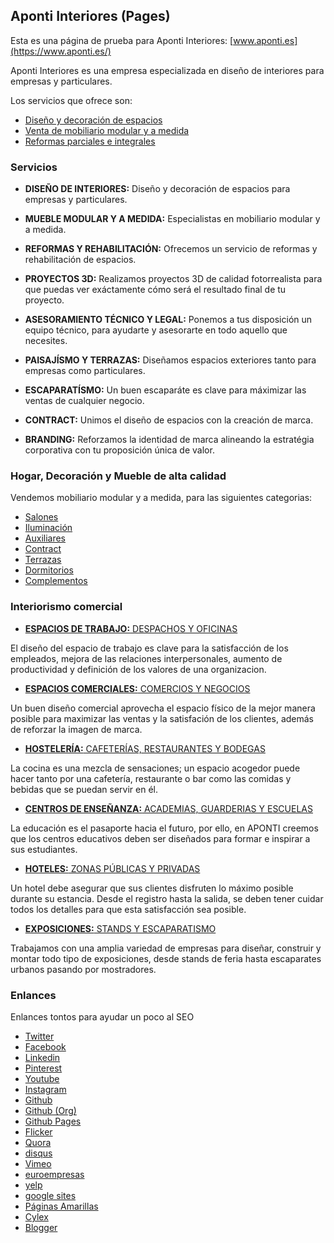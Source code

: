 ## Aponti Interiores (Pages)

Esta es una página de prueba para Aponti Interiores: [www.aponti.es](https://www.aponti.es/)

Aponti Interiores es una empresa especializada en diseño de interiores para empresas y particulares.

Los servicios que ofrece son:
- [Diseño y decoración de espacios](https://www.aponti.es/)
- [Venta de mobiliario modular y a medida](https://www.aponti.es/hogar)
- [Reformas parciales e integrales](https://www.aponti.es/)


### Servicios

- **DISEÑO DE INTERIORES:** Diseño y decoración de espacios para empresas y particulares.

- **MUEBLE MODULAR Y A MEDIDA:** Especialistas en mobiliario modular y a medida.

- **REFORMAS Y REHABILITACIÓN:** Ofrecemos un servicio de reformas y rehabilitación de espacios.

- **PROYECTOS 3D:** Realizamos proyectos 3D de calidad fotorrealista para que puedas ver exáctamente cómo será el resultado final de tu proyecto.

- **ASESORAMIENTO TÉCNICO Y LEGAL:** Ponemos a tus disposición un equipo técnico, para ayudarte y asesorarte en todo aquello que necesites.

- **PAISAJÍSMO Y TERRAZAS:** Diseñamos espacios exteriores tanto para empresas como particulares.

- **ESCAPARATÍSMO:** Un buen escaparáte es clave para máximizar las ventas de cualquier negocio.

- **CONTRACT:** Unimos el diseño de espacios con la creación de marca.

- **BRANDING:** Reforzamos la identidad de marca alineando la estratégia corporativa con tu proposición única de valor.


### Hogar, Decoración y Mueble de alta calidad

Vendemos mobiliario modular y a medida, para las siguientes categorias:

- [Salones](https://www.aponti.es/hogar/categorias/salones/1)
- [Iluminación](https://www.aponti.es/hogar/categorias/iluminacion/2)
- [Auxiliares](https://www.aponti.es/hogar/categorias/auxiliares/3)
- [Contract](https://www.aponti.es/hogar/categorias/contract/6)
- [Terrazas](https://www.aponti.es/hogar/categorias/terrazas/5)
- [Dormitorios](https://www.aponti.es/hogar/categorias/dormitorios/4)
- [Complementos](https://www.aponti.es/hogar/categorias/complementos/7)


### Interiorismo comercial

- [**ESPACIOS DE TRABAJO:** DESPACHOS Y OFICINAS](https://www.aponti.es/negocios)

El diseño del espacio de trabajo es clave para la satisfacción de los empleados, mejora de las relaciones interpersonales, aumento de productividad y definición de los valores de una organizacion.


- [**ESPACIOS COMERCIALES:** COMERCIOS Y NEGOCIOS](https://www.aponti.es/negocios)

Un buen diseño comercial aprovecha el espacio físico de la mejor manera posible para maximizar las ventas y la satisfación de los clientes, además de reforzar la imagen de marca.

- [**HOSTELERÍA:** CAFETERÍAS, RESTAURANTES Y BODEGAS](https://www.aponti.es/negocios)

La cocina es una mezcla de sensaciones; un espacio acogedor puede hacer tanto por una cafetería, restaurante o bar como las comidas y bebidas que se puedan servir en él.

- [**CENTROS DE ENSEÑANZA:** ACADEMIAS, GUARDERIAS Y ESCUELAS](https://www.aponti.es/negocios)

La educación es el pasaporte hacia el futuro, por ello, en APONTI creemos que los centros educativos deben ser diseñados para formar e inspirar a sus estudiantes.

- [**HOTELES:** ZONAS PÚBLICAS Y PRIVADAS](https://www.aponti.es/negocios)

Un hotel debe asegurar que sus clientes disfruten lo máximo posible durante su estancia. Desde el registro hasta la salida, se deben tener cuidar todos los detalles para que esta satisfacción sea posible.

- [**EXPOSICIONES:** STANDS Y ESCAPARATISMO](https://www.aponti.es/negocios)

Trabajamos con una amplia variedad de empresas para diseñar, construir y montar todo tipo de exposiciones, desde stands de feria hasta escaparates urbanos pasando por mostradores.


### Enlances

Enlances tontos para ayudar un poco al SEO

- [Twitter](https://twitter.com/apontistudios)
- [Facebook](https://www.facebook.com/aponti.interiores)
- [Linkedin](https://www.linkedin.com/company/aponti-interiores/)
- [Pinterest](https://www.pinterest.es/apontistudios/)
- [Youtube](https://www.youtube.com/channel/UC6gkb4bA4_axn5VTNIEOB7w)
- [Instagram](https://www.instagram.com/aponti.interiores/)
- [Github](https://github.com/apontidev?tab=repositories)
- [Github (Org)](https://github.com/organizations/apontiorg/)
- [Github Pages](https://apontidev.github.io/aponti-interiores/)
- [Flicker](https://www.flickr.com/people/192529546@N05/)
- [Quora](https://es.quora.com/profile/Aponti-Interiores)
- [disqus](https://disqus.com/by/apontiinteriores/)
- [Vimeo](https://vimeo.com/user136117746)
- [euroempresas](http://www.euroempresas.es/)
- [yelp](https://www.yelp.es/biz/aponti-interiores-valencia-2)
- [google sites](https://aponti-interiores.negocio.site/?m=true)
- [Páginas Amarillas](https://yellow.place/es/aponti-interiores-valencia-spain)
- [Cylex](https://www.cylex.es/valencia/aponti-interiores-13714485.html)
- [Blogger](https://aponti-interiores.blogspot.com/2021/03/nueva-pagina-de-aponti.html)
